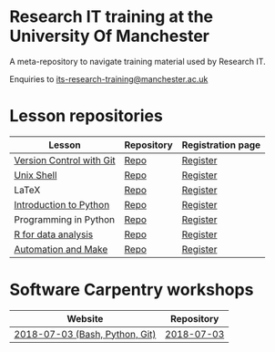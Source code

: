 # Research IT training at the University Of Manchester 
A meta-repository to navigate training material used by Research IT.

Enquiries to <its-research-training@manchester.ac.uk>

# Lesson repositories
|Lesson|Repository|Registration page|
|----|----|----|
|[Version Control with Git](https://gcapes.github.io/git-course)|[Repo](https://github.com/gcapes/git-course)|[Register](https://app.manchester.ac.uk/rgit)
|[Unix Shell](https://swcarpentry.github.io/shell-novice)|[Repo](https://github.com/swcarpentry/shell-novice)|[Register](https://app.manchester.ac.uk/rlinux)|
|LaTeX|[Repo](https://github.com/gcapes/latex-course)|[Register](https://app.manchester.ac.uk/rlatex)|
|[Introduction to Python](https://uomresearchit.github.io/python-novice-inflammation)|[Repo](https://github.com/UoMResearchIT/python-novice-inflammation)|[Register](https://app.manchester.ac.uk/rpythonint)|
|Programming in Python|[Repo](https://github.com/uomresearchit/python-advanced-jupyter)|[Register](https://app.manchester.ac.uk/rpythonpro)|
|[R for data analysis](https://uomresearchit.github.io/r-tidyverse-intro)|[Repo](https://github.com/UoMResearchIT/r-tidyverse-intro)|[Register](https://app.manchester.ac.uk/rrdata)|
|[Automation and Make](https://swcarpentry.github.io/make-novice)|[Repo](https://github.com/swcarpentry/make-novice)|[Register](https://app.manchester.ac.uk/rmake)|

# Software Carpentry workshops
|Website|Repository|
|---|---|
|[2018-07-03 (Bash, Python, Git)](https://uomresearchit.github.io/2018-07-03-manchester/)|[2018-07-03](https://github.com/uomResearchIT/2018-07-03-manchester)|
